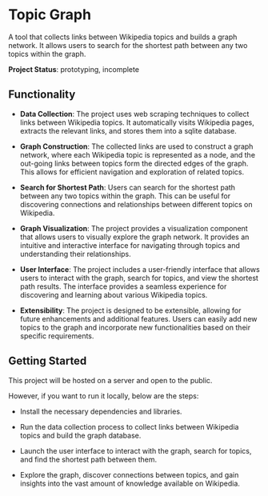 # Topic Graph

A tool that collects links between Wikipedia topics and builds a graph network. It allows users to search for the shortest path between any two topics within the graph.

**Project Status**: prototyping, incomplete

## Functionality

- **Data Collection**: The project uses web scraping techniques to collect links between Wikipedia topics. It automatically visits Wikipedia pages, extracts the relevant links, and stores them into a sqlite database.

- **Graph Construction**: The collected links are used to construct a graph network, where each Wikipedia topic is represented as a node, and the out-going links between topics form the directed edges of the graph. This allows for efficient navigation and exploration of related topics.

- **Search for Shortest Path**: Users can search for the shortest path between any two topics within the graph. This can be useful for discovering connections and relationships between different topics on Wikipedia.

- **Graph Visualization**: The project provides a visualization component that allows users to visually explore the graph network. It provides an intuitive and interactive interface for navigating through topics and understanding their relationships.

- **User Interface**: The project includes a user-friendly interface that allows users to interact with the graph, search for topics, and view the shortest path results. The interface provides a seamless experience for discovering and learning about various Wikipedia topics.

- **Extensibility**: The project is designed to be extensible, allowing for future enhancements and additional features. Users can easily add new topics to the graph and incorporate new functionalities based on their specific requirements.

## Getting Started

This project will be hosted on a server and open to the public.

However, if you want to run it locally, below are the steps:

- Install the necessary dependencies and libraries.

- Run the data collection process to collect links between Wikipedia topics and build the graph database.

- Launch the user interface to interact with the graph, search for topics, and find the shortest path between them.

- Explore the graph, discover connections between topics, and gain insights into the vast amount of knowledge available on Wikipedia.

